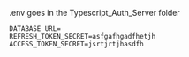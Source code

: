 .env goes in the Typescript_Auth_Server folder

```
DATABASE_URL=
REFRESH_TOKEN_SECRET=asfgafhgadfhetjh
ACCESS_TOKEN_SECRET=jsrtjrtjhasdfh
```
